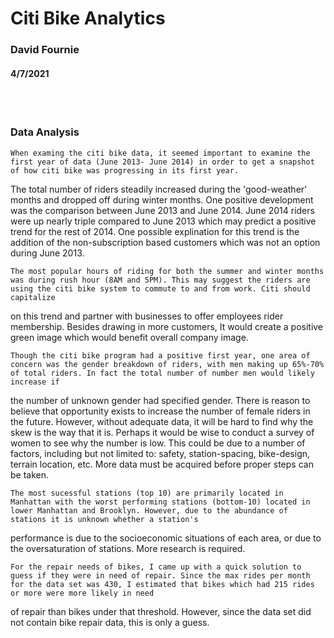 # Citi Bike Analytics
### David Fournie 
#### 4/7/2021 
<br><br>

### Data Analysis
	When examing the citi bike data, it seemed important to examine the first year of data (June 2013- June 2014) in order to get a snapshot of how citi bike was progressing in its first year. 
The total number of riders steadily increased during the 'good-weather' months and dropped off during winter months. One positive development was the comparison between June 2013 and June 2014.
June 2014 riders were up nearly triple compared to June 2013 which may predict a positive trend for the rest of 2014. One possible explination for this trend is the addition of the non-subscription based customers
which was not an option during June 2013.
	
	The most popular hours of riding for both the summer and winter months was during rush hour (8AM and 5PM). This may suggest the riders are using the citi bike system to commute to and from work. Citi should capitalize 
on this trend and partner with businesses to offer employees rider membership. Besides drawing in more customers, It would create a positive green image which would benefit overall company image.

	Though the citi bike program had a positive first year, one area of concern was the gender breakdown of riders, with men making up 65%-70% of total riders. In fact the total number of number men would likely increase if 
the number of unknown gender had specified gender. There is reason to believe that opportunity exists to increase the number of female riders in the future. However, without adequate data, it will be hard to find why the skew is the way that it is. Perhaps
it would be wise to conduct a survey of women to see why the number is low. This could be due to a number of factors, including but not limited to: safety, station-spacing, bike-design, terrain location, etc. More data must 
be acquired before proper steps can be taken.

	The most sucessful stations (top 10) are primarily located in Manhattan with the worst performing stations (bottom-10) located in lower Manhattan and Brooklyn. However, due to the abundance of stations it is unknown whether a station's
performance is due to the socioeconomic situations of each area, or due to the oversaturation of stations. More research is required.

	For the repair needs of bikes, I came up with a quick solution to guess if they were in need of repair. Since the max rides per month for the data set was 430, I estimated that bikes which had 215 rides or more were more likely in need 
of repair than bikes under that threshold. However, since the data set did not contain bike repair data, this is only a guess.


